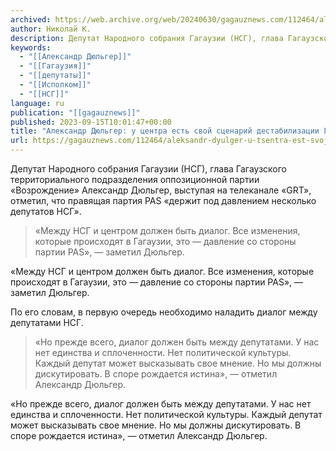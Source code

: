 ```yaml
---
archived: https://web.archive.org/web/20240630/gagauznews.com/112464/aleksandr-dyulger-u-tsentra-est-svoj-stsenarij-destabilizatsii-gagauzii.html
author: Николай К.
description: Депутат Народного собрания Гагаузии (НСГ), глава Гагаузского территориального подразделения оппозиционной партии «Возрождение» Александр Дюльгер, выступая на телеканале «GRT», отметил, что правящая партия PAS «держит под давлением несколько депутатов НСГ».   «Между НСГ и центром должен быть диалог. Все изменения, которые происходят в Гагаузии, это — давление со стороны партии PAS», — заметил Дюльгер. По его словам, в первую очередь необходимо наладить диалог между депутатами НСГ. «Но прежде всего, диалог должен быть между депутатами. У нас нет единства и сплоченности. Нет политической культуры. Каждый депутат может высказывать свое мнение. Но мы должны дискутировать. В споре рождается истина», — отметил Александр Дюльгер.
keywords:
  - "[[Александр Дюльгер]]"
  - "[[Гагаузия]]"
  - "[[депутаты]]"
  - "[[Исполком]]"
  - "[[НСГ]]"
language: ru
publication: "[[gagauznews]]"
published: 2023-09-15T10:01:47+00:00
title: "Александр Дюльгер: у центра есть свой сценарий дестабилизации Гагаузии"
url: https://gagauznews.com/112464/aleksandr-dyulger-u-tsentra-est-svoj-stsenarij-destabilizatsii-gagauzii.html
---
```


Депутат Народного собрания Гагаузии (НСГ), глава Гагаузского территориального подразделения оппозиционной партии «Возрождение» Александр Дюльгер, выступая на телеканале «GRT», отметил, что правящая партия PAS «держит под давлением несколько депутатов НСГ».



> «Между НСГ и центром должен быть диалог. Все изменения, которые происходят в Гагаузии, это — давление со стороны партии PAS», — заметил Дюльгер.

«Между НСГ и центром должен быть диалог. Все изменения, которые происходят в Гагаузии, это — давление со стороны партии PAS», — заметил Дюльгер.

По его словам, в первую очередь необходимо наладить диалог между депутатами НСГ.

> «Но прежде всего, диалог должен быть между депутатами. У нас нет единства и сплоченности. Нет политической культуры. Каждый депутат может высказывать свое мнение. Но мы должны дискутировать. В споре рождается истина», — отметил Александр Дюльгер.

«Но прежде всего, диалог должен быть между депутатами. У нас нет единства и сплоченности. Нет политической культуры. Каждый депутат может высказывать свое мнение. Но мы должны дискутировать. В споре рождается истина», — отметил Александр Дюльгер.